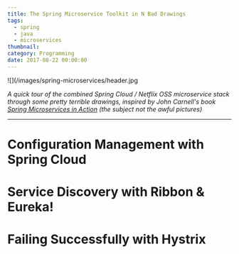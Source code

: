 ```yaml
---
title: The Spring Microservice Toolkit in N Bad Drawings
tags:
  - spring
  - java
  - microservices
thumbnail:
category: Programming
date: 2017-08-22 00:00:00
---
```


![](/images/spring-microservices/header.jpg

*A quick tour of the combined Spring Cloud / Netflix OSS microservice stack through some pretty terrible drawings, inspired by John Carnell's book [Spring Microservices in Action](https://www.manning.com/books/spring-microservices-in-action) (the subject not the awful pictures)*

---

# Configuration Management with Spring Cloud

# Service Discovery with Ribbon & Eureka!

# Failing Successfully with Hystrix

# 

# 
